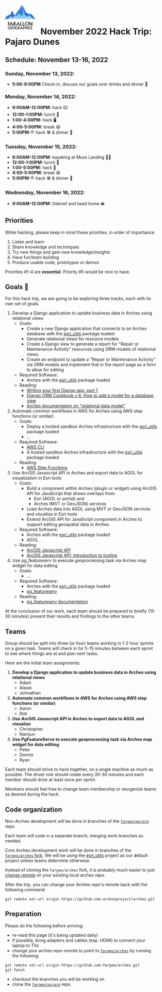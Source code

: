 # <img src="img/fargeo.png" style="width: 100px; margin-right:10px;"/> November 2022 Hack Trip: Pajaro Dunes

## Schedule: November 13-16, 2022

### Sunday, November 13, 2022:
- **5:00-9:00PM** Check-in, discuss our goals over drinks and dinner 🍺

### Monday, November 14, 2022:
- **9:00AM-12:00PM:** hack ⌨️
- **12:00-1:00PM:** lunch 🍴
- **1:00-4:00PM:** hack 🖥
- **4:00-5:00PM:** break 😅
- **5:00PM-?:** hack 🛠 & dinner 🍴

### Tuesday, November 15, 2022:
- **8:00AM-12:00PM:** kayaking at Moss Landing 🚣‍♀️
- **12:00-1:00PM:** lunch 🍴
- **1:00-5:00PM:** hack 📱
- **4:00-5:00PM:** break 😅
- **5:00PM-?:** hack 🛠 & dinner 🍴

### Wednesday, November 16, 2022:
- **9:00AM-12:00PM:** Debrief and head home 🚘

## Priorities

While hacking, please keep in mind these priorities, in order of importance:

1. Listen and learn
2. Share knowledge and techniques
3. Try new things and gain new knowledge/insights
4. Have fun/team building
5. Produce usable code, prototypes or demos

Priorities #1-4 are **essential**.  Priority #5 would be nice to have.

## Goals 💯

For this hack trip, we are going to be exploring three tracks, each with its own set of goals.
1. Develop a Django application to update business data in Arches using relational views
    - Goals:
        - Create a new Django application that connects to an Arches database with the [esri_utils](https://github.com/fargeo/esri_utils) package loaded
        - Generate relational views for resource models
        - Create a Django view to generate a report for "Repair or Maintenance Activity" resources using ORM models of relational views
        - Create an endpoint to update a "Repair or Maintenance Activity" via ORM models and implement that in the report page as a form to allow for editing
    - Required Software:
        - Arches with the [esri_utils](https://github.com/fargeo/esri_utils) package loaded
    - Reading:
        - [Writing your first Django app, part 1](https://docs.djangoproject.com/en/3.2/intro/tutorial01/)
        - [Django ORM Cookbook » 6. How to add a model for a database view](https://books.agiliq.com/projects/django-orm-cookbook/en/latest/database_view.html)
        - [Arches documentation on "relational data model"](https://arches.readthedocs.io/en/stable/import-export/#sql-import)
1. Automate common workflows in AWS for Arches using AWS step functions (or similar)
    - Goals:
        - Deploy a hosted sandbox Arches infrastructure with the [esri_utils](https://github.com/fargeo/esri_utils) package loaded
        - ...
    - Required Software:
        - [AWS CLI](https://aws.amazon.com/cli/?pg=developertools)
        - A hosted sandbox Arches infrastructure with the [esri_utils](https://github.com/fargeo/esri_utils) package loaded
    - Reading:
        - [AWS Step Functions](https://aws.amazon.com/step-functions/)
1. Use ArcGIS Javascript API in Arches and export data to AGOL for visualization in Esri tools
    - Goals:
        - Build a component within Arches (plugin or widget) using ArcGIS API for JavaScript that shows overlays from:
            - Esri (AGOL or portal) and
            - Arches (MVT or GeoJSON) services
        - Load Arches data into AGOL using MVT or GeoJSON services and visualize in Esri tools
        - Extend ArcGIS API for JavaScript component in Arches to support editing geospatial data in Arches
    - Required Software:
        - Arches with the [esri_utils](https://github.com/fargeo/esri_utils) package loaded
        - AGOL
    - Reading:
        - [ArcGIS Javascript API](https://developers.arcgis.com/javascript/latest/)
        - [ArcGIS Javascript API: Introduction to tooling](https://developers.arcgis.com/javascript/latest/tooling-intro/)
1. Use pg_featureserv to execute geoprocessing task via Arches map widget for data editing
    - Goals:
        - ...
    - Required Software:
        - Arches with the [esri_utils](https://github.com/fargeo/esri_utils) package loaded
        - [pg_featureserv](https://access.crunchydata.com/documentation/pg_featureserv/latest/quickstart/)
    - Reading:
        - [pg_featureserv documentation](https://access.crunchydata.com/documentation/pg_featureserv/latest/)

At the conclusion of our work, each team should be prepared to briefly (15-30 minutes) present their results and findings to the other teams.

## Teams

Group should be split into three (or four) teams working in 1-2 hour sprints on a given task. Teams will check in for 5-15 minutes between each sprint to see where things are at and plan next tasks.

Here are the initial team assignments:

1. **Develop a Django application to update business data in Arches using relational views**
    - Adam
    - Alexei
    - Johnathan
2. **Automate common workflows in AWS for Arches using AWS step functions (or similar)**
    - Aaron
    - Rob
3. **Use ArcGIS Javascript API in Arches to export data to AGOL and visualize**
    - Christopher
    - Namjun
4. **Use PgFeatureServe to execute geoprocessing task via Arches map widget for data editing**
    - Peter
    - Dennis
    - Ryan

Each team should strive to hack together, on a single machine as much as possible.  The driver role should rotate every 20-30 minutes and each member should drive at least once per sprint.

Members should feel free to change team membership or reorganize teams as desired during the hack.

## Code organization
Non-Arches development will be done in branches of the [`fargeo/pajaro`](https://github.com/fargeo/pajaro) repo.

Each team will code in a separate branch, merging work branches as needed.

Core Arches development work will be done in branches of the [`fargeo/arches` fork](https://github.com/fargeo/arches).  We will be using the [esri_utils](https://github.com/fargeo/esri_utils) project as our default project unless teams determine otherwise.

Instead of cloning the `fargeo/arches` fork, it is probably much easier to just [change remote](#preparation) on your existing local arches repo.

After the trip, you can change your Arches repo's remote back with the following command:
```
git remote set-url origin https://github.com:archesproject/arches.git
```

## Preparation

Please do the following before arriving:

- re-read this page (it's being updated daily)
- if possible, bring adapters and cables (esp. HDMI) to connect your laptop to TVs
- change your arches repo remote to point to [`fargeo/arches`](https://github.com/fargeo/arches) by running the following:
```
git remote set-url origin https://github.com:fargeo/arches.git
git fetch
```
- checkout the branches you will be working on
- clone the [`fargeo/pajaro`](https://github.com/fargeo/pajaro) repo
